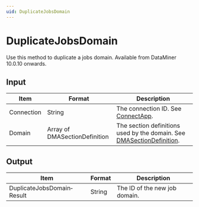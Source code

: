 ```yaml
---
uid: DuplicateJobsDomain
---
```


# DuplicateJobsDomain

Use this method to duplicate a jobs domain. Available from DataMiner 10.0.10 onwards.

## Input

| Item | Format | Description |
|--|--|--|
| Connection | String | The connection ID. See [ConnectApp](xref:ConnectApp). |
| Domain | Array of DMASectionDefinition | The section definitions used by the domain. See [DMASectionDefinition](xref:DMASectionDefinition). |

## Output

| Item                       | Format | Description                   |
|----------------------------|--------|-------------------------------|
| DuplicateJobsDomain­Result | String | The ID of the new job domain. |
